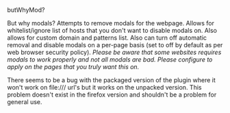 butWhyMod?

But why modals? Attempts to remove modals for the webpage. Allows for whitelist/ignore list of hosts that you don't want to disable modals on. Also allows for custom domain and patterns list. Also can turn off automatic removal and disable modals on a per-page basis (set to off by default as per web browser security policy). *Please be aware that some websites requires modals to work properly and not all modals are bad. Please configure to apply on the pages that you truly want this on.*

There seems to be a bug with the packaged version of the plugin where it won't work on file:/// url's but it works on the unpacked version. This problem doesn't exist in the firefox version and shouldn't be a problem for general use.
